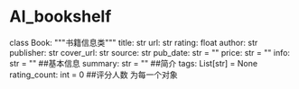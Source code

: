 # AI_bookshelf
class Book:
    """书籍信息类"""
    title: str
    url: str
    rating: float
    author: str
    publisher: str
    cover_url: str
    source: str
    pub_date: str = ""
    price: str = ""
    info: str = ""     ##基本信息
    summary: str = ""  ##简介
    tags: List[str] = None  
    rating_count: int = 0  ##评分人数
为每一个对象
